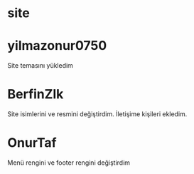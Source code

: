 # site
# yilmazonur0750
Site temasını yükledim
# BerfinZlk
Site isimlerini ve resmini değiştirdim. İletişime kişileri ekledim.
# OnurTaf
Menü rengini ve footer rengini değiştirdim
